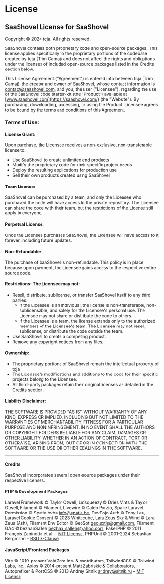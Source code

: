 # License

## SaaShovel License for SaaShovel

Copyright © 2024 tcja. All rights reserved.

SaaShovel contains both proprietary code and open-source packages. This license applies specifically to the proprietary portions of the codebase created by tcja (Trim Camaj) and does not affect the rights and obligations under the licenses of included open-source packages listed in the Credits section below.

This License Agreement ("Agreement") is entered into between tcja (Trim Camaj), the creator and owner of SaaShovel, whose contact information is contact@saashovel.com, and you, the user ("Licensee"), regarding the use of the SaaShovel code starter-kit (the "Product") available at [www.saashovel.com](https://saashovel.com/) (the "Website"). By purchasing, downloading, accessing, or using the Product, Licensee agrees to be bound by the terms and conditions of this Agreement.

### Terms of Use:

#### License Grant: 
Upon purchase, the Licensee receives a non-exclusive, non-transferable license to:

- Use SaaShovel to create unlimited end products
- Modify the proprietary code for their specific project needs
- Deploy the resulting applications for production use
- Sell their own products created using SaaShovel

#### Team License:
SaaShovel can be purchased by a team, and only the Licensee who purchased the code will have access to the private repository. The Licensee can share the code with their team, but the restrictions of the License still apply to everyone.

#### Perpetual License:
Once the Licensee purchases SaaShovel, the Licensee will have access to it forever, including future updates.

#### Non-Refundable:
The purchase of SaaShovel is non-refundable. This policy is in place because upon payment, the Licensee gains access to the respective entire source code.

#### Restrictions: The Licensee may not:

- Resell, distribute, sublicense, or transfer SaaShovel itself to any third parties.
  - If the Licensee is an individual, the license is non-transferable, non-sublicensable, and solely for the Licensee's personal use. The Licensee may not share or distribute the code to others.
  - If the Licensee is a team, the license extends only to the authorized members of the Licensee's team. The Licensee may not resell, sublicense, or distribute the code outside the team.
- Use SaaShovel to create a competing product.
- Remove any copyright notices from any files.

#### Ownership:

- The proprietary portions of SaaShovel remain the intellectual property of tcja.
- The Licensee's modifications and additions to the code for their specific projects belong to the Licensee.
- All third-party packages retain their original licenses as detailed in the Credits section.

#### Liability Disclaimer:

THE SOFTWARE IS PROVIDED "AS IS", WITHOUT WARRANTY OF ANY KIND, EXPRESS OR IMPLIED, INCLUDING BUT NOT LIMITED TO THE WARRANTIES OF MERCHANTABILITY, FITNESS FOR A PARTICULAR PURPOSE AND NONINFRINGEMENT. IN NO EVENT SHALL THE AUTHORS OR COPYRIGHT HOLDERS BE LIABLE FOR ANY CLAIM, DAMAGES OR OTHER LIABILITY, WHETHER IN AN ACTION OF CONTRACT, TORT OR OTHERWISE, ARISING FROM, OUT OF OR IN CONNECTION WITH THE SOFTWARE OR THE USE OR OTHER DEALINGS IN THE SOFTWARE.

---

#### Credits
SaaShovel incorporates several open-source packages under their respective licenses.

#### PHP & Development Packages
Laravel Framework © Taylor Otwell, Lmsqueezy © Dries Vints & Taylor Otwell, Filament © Filament, Livewire © Caleb Porzio, Spatie Laravel Permission © Spatie bvba info@spatie.be, DevDojo Auth © Tony Lea, Laravel Cookie Consent © 2023 Whitecube, Lara Zeus Sky & Wind © Lara Zeus (Ash), Filament Env Editor © GeoSot geo.sotis@gmail.com, Filament GA4 © bezhanSalleh bezhan_salleh@yahoo.com, FakerPHP © 2011 François Zaninotto et al. – [MIT License](https://opensource.org/licenses/MIT), PHPUnit © 2001-2024 Sebastian Bergmann – [BSD 3-Clause](https://opensource.org/licenses/BSD-3-Clause)

#### JavaScript/Frontend Packages
Vite © 2019-present VoidZero Inc. & contributors, TailwindCSS © Tailwind Labs, Inc., Axios © 2014-present Matt Zabriskie & Collaborators, Autoprefixer & PostCSS © 2013 Andrey Sitnik <andrey@sitnik.ru> – [MIT License](https://opensource.org/licenses/MIT)
